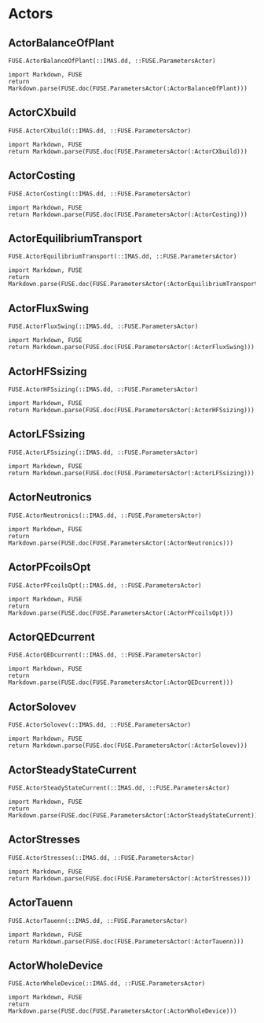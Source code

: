 # Actors

## ActorBalanceOfPlant

```@docs
FUSE.ActorBalanceOfPlant(::IMAS.dd, ::FUSE.ParametersActor)
```

```@eval
import Markdown, FUSE
return Markdown.parse(FUSE.doc(FUSE.ParametersActor(:ActorBalanceOfPlant)))
```

## ActorCXbuild

```@docs
FUSE.ActorCXbuild(::IMAS.dd, ::FUSE.ParametersActor)
```

```@eval
import Markdown, FUSE
return Markdown.parse(FUSE.doc(FUSE.ParametersActor(:ActorCXbuild)))
```

## ActorCosting

```@docs
FUSE.ActorCosting(::IMAS.dd, ::FUSE.ParametersActor)
```

```@eval
import Markdown, FUSE
return Markdown.parse(FUSE.doc(FUSE.ParametersActor(:ActorCosting)))
```

## ActorEquilibriumTransport

```@docs
FUSE.ActorEquilibriumTransport(::IMAS.dd, ::FUSE.ParametersActor)
```

```@eval
import Markdown, FUSE
return Markdown.parse(FUSE.doc(FUSE.ParametersActor(:ActorEquilibriumTransport)))
```

## ActorFluxSwing

```@docs
FUSE.ActorFluxSwing(::IMAS.dd, ::FUSE.ParametersActor)
```

```@eval
import Markdown, FUSE
return Markdown.parse(FUSE.doc(FUSE.ParametersActor(:ActorFluxSwing)))
```

## ActorHFSsizing

```@docs
FUSE.ActorHFSsizing(::IMAS.dd, ::FUSE.ParametersActor)
```

```@eval
import Markdown, FUSE
return Markdown.parse(FUSE.doc(FUSE.ParametersActor(:ActorHFSsizing)))
```

## ActorLFSsizing

```@docs
FUSE.ActorLFSsizing(::IMAS.dd, ::FUSE.ParametersActor)
```

```@eval
import Markdown, FUSE
return Markdown.parse(FUSE.doc(FUSE.ParametersActor(:ActorLFSsizing)))
```

## ActorNeutronics

```@docs
FUSE.ActorNeutronics(::IMAS.dd, ::FUSE.ParametersActor)
```

```@eval
import Markdown, FUSE
return Markdown.parse(FUSE.doc(FUSE.ParametersActor(:ActorNeutronics)))
```

## ActorPFcoilsOpt

```@docs
FUSE.ActorPFcoilsOpt(::IMAS.dd, ::FUSE.ParametersActor)
```

```@eval
import Markdown, FUSE
return Markdown.parse(FUSE.doc(FUSE.ParametersActor(:ActorPFcoilsOpt)))
```

## ActorQEDcurrent

```@docs
FUSE.ActorQEDcurrent(::IMAS.dd, ::FUSE.ParametersActor)
```

```@eval
import Markdown, FUSE
return Markdown.parse(FUSE.doc(FUSE.ParametersActor(:ActorQEDcurrent)))
```

## ActorSolovev

```@docs
FUSE.ActorSolovev(::IMAS.dd, ::FUSE.ParametersActor)
```

```@eval
import Markdown, FUSE
return Markdown.parse(FUSE.doc(FUSE.ParametersActor(:ActorSolovev)))
```

## ActorSteadyStateCurrent

```@docs
FUSE.ActorSteadyStateCurrent(::IMAS.dd, ::FUSE.ParametersActor)
```

```@eval
import Markdown, FUSE
return Markdown.parse(FUSE.doc(FUSE.ParametersActor(:ActorSteadyStateCurrent)))
```

## ActorStresses

```@docs
FUSE.ActorStresses(::IMAS.dd, ::FUSE.ParametersActor)
```

```@eval
import Markdown, FUSE
return Markdown.parse(FUSE.doc(FUSE.ParametersActor(:ActorStresses)))
```

## ActorTauenn

```@docs
FUSE.ActorTauenn(::IMAS.dd, ::FUSE.ParametersActor)
```

```@eval
import Markdown, FUSE
return Markdown.parse(FUSE.doc(FUSE.ParametersActor(:ActorTauenn)))
```

## ActorWholeDevice

```@docs
FUSE.ActorWholeDevice(::IMAS.dd, ::FUSE.ParametersActor)
```

```@eval
import Markdown, FUSE
return Markdown.parse(FUSE.doc(FUSE.ParametersActor(:ActorWholeDevice)))
```
